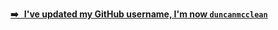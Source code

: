[**➡️     I've updated my GitHub username, I'm now `duncanmcclean`**](https://github.com/duncanmcclean)
